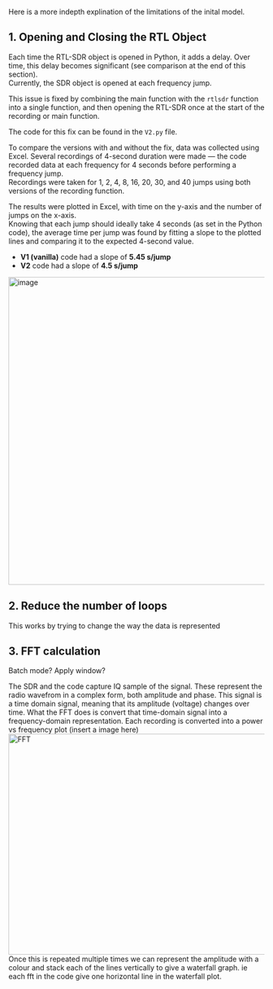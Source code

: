 Here is a more indepth explination of the limitations of the inital model.


## 1. Opening and Closing the RTL Object

Each time the RTL-SDR object is opened in Python, it adds a delay. Over time, this delay becomes significant (see comparison at the end of this section).  
Currently, the SDR object is opened at each frequency jump.  

This issue is fixed by combining the main function with the `rtlsdr` function into a single function, and then opening the RTL-SDR once at the start of the recording or main function.  

The code for this fix can be found in the `V2.py` file.  

To compare the versions with and without the fix, data was collected using Excel. Several recordings of 4-second duration were made — the code recorded data at each frequency for 4 seconds before performing a frequency jump.  
Recordings were taken for 1, 2, 4, 8, 16, 20, 30, and 40 jumps using both versions of the recording function.  

The results were plotted in Excel, with time on the y-axis and the number of jumps on the x-axis.  
Knowing that each jump should ideally take 4 seconds (as set in the Python code), the average time per jump was found by fitting a slope to the plotted lines and comparing it to the expected 4-second value.  

- **V1 (vanilla)** code had a slope of **5.45 s/jump**  
- **V2** code had a slope of **4.5 s/jump**
<img width="1064/2" height="605/2" alt="image" src="https://github.com/user-attachments/assets/f13f3b0a-a213-4e16-99b3-16a3f6afbb12" />


## 2. Reduce the number of loops
This works by trying to change the way the data is represented 

## 3. FFT calculation
Batch mode?
Apply window?

The SDR and the code capture IQ sample of the signal.
These represent the radio wavefrom in a complex form, both amplitude and phase.
This signal is a time domain signal, meaning that its amplitude (voltage) changes over time.
What the FFT does is convert that time-domain signal into a frequency-domain representation.
Each recording is converted into a power vs frequency plot (insert a image here) <img width="890" height="434" alt="FFT" src="https://github.com/user-attachments/assets/365145b0-792b-423c-9787-c4d0f8e4da47" />
  Once this is repeated multiple times we can represent the amplitude with a colour and stack each of the lines vertically to give a waterfall graph. ie each fft in the code give one horizontal line in the waterfall plot.


